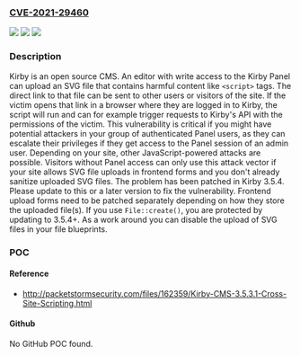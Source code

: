 ### [CVE-2021-29460](https://cve.mitre.org/cgi-bin/cvename.cgi?name=CVE-2021-29460)
![](https://img.shields.io/static/v1?label=Product&message=kirby&color=blue)
![](https://img.shields.io/static/v1?label=Version&message=n%2Fa&color=blue)
![](https://img.shields.io/static/v1?label=Vulnerability&message=CWE-79%3A%20Improper%20Neutralization%20of%20Input%20During%20Web%20Page%20Generation%20('Cross-site%20Scripting')&color=brighgreen)

### Description

Kirby is an open source CMS. An editor with write access to the Kirby Panel can upload an SVG file that contains harmful content like `<script>` tags. The direct link to that file can be sent to other users or visitors of the site. If the victim opens that link in a browser where they are logged in to Kirby, the script will run and can for example trigger requests to Kirby's API with the permissions of the victim. This vulnerability is critical if you might have potential attackers in your group of authenticated Panel users, as they can escalate their privileges if they get access to the Panel session of an admin user. Depending on your site, other JavaScript-powered attacks are possible. Visitors without Panel access can only use this attack vector if your site allows SVG file uploads in frontend forms and you don't already sanitize uploaded SVG files. The problem has been patched in Kirby 3.5.4. Please update to this or a later version to fix the vulnerability. Frontend upload forms need to be patched separately depending on how they store the uploaded file(s). If you use `File::create()`, you are protected by updating to 3.5.4+. As a work around you can disable the upload of SVG files in your file blueprints.

### POC

#### Reference
- http://packetstormsecurity.com/files/162359/Kirby-CMS-3.5.3.1-Cross-Site-Scripting.html

#### Github
No GitHub POC found.

